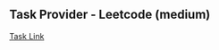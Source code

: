 ## Task Provider - Leetcode (medium)

[Task Link](https://leetcode.com/problems/nested-array-generator/description/)